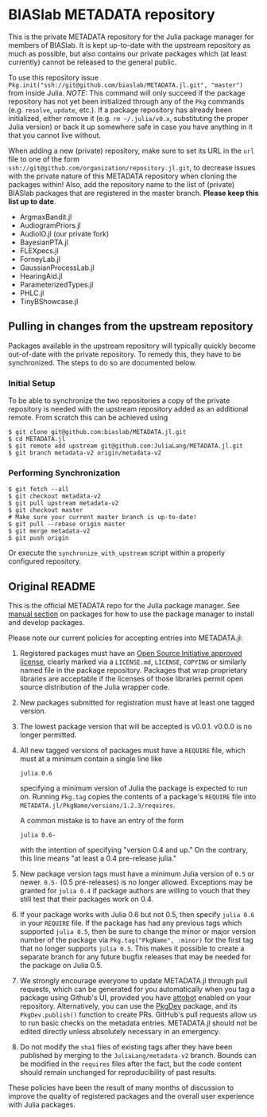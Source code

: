 # BIASlab METADATA repository

This is the private METADATA repository for the Julia package manager for members of BIASlab. It is kept up-to-date with the upstream repository as much as possible, but also contains our private packages which (at least currently) cannot be released to the general public.

To use this repository issue `Pkg.init("ssh://git@github.com/biaslab/METADATA.jl.git", "master")` from inside Julia. *NOTE:* This command will only succeed if the package repository has not yet been initialized through any of the `Pkg` commands (e.g. `resolve`, `update`, etc.). If a package repository has already been initialized, either remove it (e.g. `rm ~/.julia/v0.x`, substituting the proper Julia version) or back it up somewhere safe in case you have anything in it that you cannot live without.

When adding a new (private) repository, make sure to set its URL in the `url` file to one of the form `ssh://git@github.com/organization/repository.jl.git`, to decrease issues with the private nature of this METADATA repository when cloning the packages within! Also, add the repository name to the list of (private) BIASlab packages that are registered in the master branch. **Please keep this list up to date**.

- ArgmaxBandit.jl
- AudiogramPriors.jl
- AudioIO.jl (our private fork)
- BayesianPTA.jl
- FLEXpecs.jl
- ForneyLab.jl
- GaussianProcessLab.jl
- HearingAid.jl
- ParameterizedTypes.jl
- PHLC.jl
- TinyBShowcase.jl

## Pulling in changes from the upstream repository

Packages available in the upstream repository will typically quickly become out-of-date with the private repository. To remedy this, they have to be synchronized. The steps to do so are documented below.

### Initial Setup

To be able to synchronize the two repositories a copy of the private repository is needed with the upstream repository added as an additional remote. From scratch this can be achieved using
```shell
$ git clone git@github.com:biaslab/METADATA.jl.git
$ cd METADATA.jl
$ git remote add upstream git@github.com:JuliaLang/METADATA.jl.git
$ git branch metadata-v2 origin/metadata-v2
```

### Performing Synchronization

```shell
$ git fetch --all
$ git checkout metadata-v2
$ git pull upstream metadata-v2
$ git checkout master
# Make sure your current master branch is up-to-date!
$ git pull --rebase origin master
$ git merge metadata-v2
$ git push origin
```

Or execute the `synchronize_with_upstream` script within a properly configured repository.

## Original README

This is the official METADATA repo for the Julia package manager. See [manual section](https://docs.julialang.org/en/latest/stdlib/Pkg/) on packages for how to use the package manager to install and develop packages.

Please note our current policies for accepting entries into METADATA.jl:

1. Registered packages must have an [Open Source Initiative approved license](http://opensource.org/licenses), clearly marked via a `LICENSE.md`, `LICENSE`, `COPYING` or similarly named file in the package repository. Packages that wrap proprietary libraries are acceptable if the licenses of those libraries permit open source distribution of the Julia wrapper code.
2. New packages submitted for registration must have at least one tagged version.
3. The lowest package version that will be accepted is v0.0.1. v0.0.0 is no longer permitted.
4. All new tagged versions of packages must have a `REQUIRE` file, which must at a minimum contain a single line like
   ```
   julia 0.6
   ```
   specifying a minimum version of Julia the package is expected to run on. Running `Pkg.tag` copies the contents of a package's `REQUIRE` file into `METADATA.jl/PkgName/versions/1.2.3/requires`.

   A common mistake is to have an entry of the form
   ```
   julia 0.6-
   ```
   with the intention of specifying "version 0.4 and up." On the contrary, this line means "at least a 0.4 pre-release julia."
5. New package version tags must have a minimum Julia version of `0.5` or newer. `0.5-` (0.5 pre-releases) is no longer allowed.
   Exceptions may be granted for `julia 0.4` if package authors are willing to vouch that they still test that their packages work on 0.4.
6. If your package works with Julia 0.6 but not 0.5, then specify `julia 0.6` in your `REQUIRE` file. If the package has had any previous   tags which supported `julia 0.5`, then be sure to change the minor or major version number of the package via `Pkg.tag("PkgName", :minor)` for the first tag that no longer supports `julia 0.5`. This makes it possible to create a separate branch for any future bugfix releases that may be needed for the package on Julia 0.5.
7. We strongly encourage everyone to update METADATA.jl through pull requests, which can be generated for you automatically when you tag a package using Github's UI, provided you have [attobot](https://github.com/integration/attobot) enabled on your repository. Alternatively, you can use the [PkgDev](https://github.com/JuliaLang/PkgDev.jl) package, and its `PkgDev.publish()` function to create PRs. GitHub's pull requests allow us to run basic checks on the metadata entries. METADATA.jl should not be edited directly unless absolutely necessary in an emergency.
8. Do not modify the `sha1` files of existing tags after they have been published by merging to the `JuliaLang/metadata-v2` branch. Bounds can be modified in the `requires` files after the fact, but the code content should remain unchanged for reproducibility of past results.

These policies have been the result of many months of discussion to improve the quality of registered packages and the overall user experience with Julia packages.